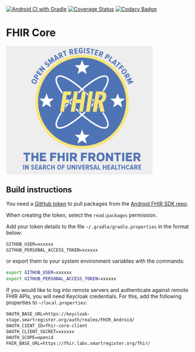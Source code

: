 [![Android CI with Gradle](https://github.com/opensrp/fhircore/actions/workflows/ci.yml/badge.svg)](https://github.com/opensrp/fhircore/actions/workflows/ci.yml)
[![Coverage Status](https://coveralls.io/repos/github/opensrp/fhircore/badge.svg?branch=main)](https://coveralls.io/github/opensrp/fhircore?branch=main)
[![Codacy Badge](https://app.codacy.com/project/badge/Grade/b8c108d9cd4c40aeb379cbcd3c3b2400)](https://www.codacy.com/gh/opensrp/fhircore/dashboard?utm_source=github.com&amp;utm_medium=referral&amp;utm_content=opensrp/fhircore&amp;utm_campaign=Badge_Grade)

# FHIR Core

<img align=center width=400 src="../docs/assets/fhircore.png">

## Build instructions

You need a [GitHub token](https://docs.github.com/en/github/authenticating-to-github/creating-a-personal-access-token#creating-a-token) to pull packages from the [Android FHIR SDK repo](https://github.com/orgs/google/packages?repo_name=android-fhir).

When creating the token, select the `read:packages` permission.

Add your token details to the file `~/.gradle/gradle.properties` in the format below:


```
GITHUB_USER=xxxxxx
GITHUB_PERSONAL_ACCESS_TOKEN=xxxxxx
```

or export them to your system environment variables with the commands:

```sh
export GITHUB_USER=xxxxxx
export GITHUB_PERSONAL_ACCESS_TOKEN=xxxxxx
```

If you would like to log into remote servers and authenticate against remote FHIR APIs, you will need Keycloak credentials. For this, add the following properties to `~/local.properties`:

```
OAUTH_BASE_URL=https://keycloak-stage.smartregister.org/auth/realms/FHIR_Android/
OAUTH_CIENT_ID=fhir-core-client
OAUTH_CLIENT_SECRET=xxxxxx
OAUTH_SCOPE=openid
FHIR_BASE_URL=https://fhir.labs.smartregister.org/fhir/
```
